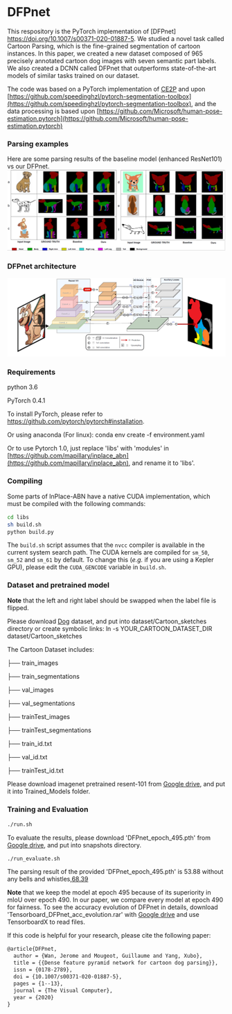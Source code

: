 # DFPnet

This respository is the PyTorch implementation of [DFPnet] https://doi.org/10.1007/s00371-020-01887-5. We studied a novel task called Cartoon Parsing, which is the fine-grained segmentation of cartoon instances. In this paper, we created a new dataset composed of 965 precisely annotated cartoon dog images with seven semantic part labels. We also created a DCNN called DFPnet that outperforms state-of-the-art models of similar tasks trained on our dataset.


The code was based on a PyTorch implementation of [CE2P](https://arxiv.org/abs/1809.05996) and upon [https://github.com/speedinghzl/pytorch-segmentation-toolbox](https://github.com/speedinghzl/pytorch-segmentation-toolbox), and the data processing is based upon [https://github.com/Microsoft/human-pose-estimation.pytorch](https://github.com/Microsoft/human-pose-estimation.pytorch)

### Parsing examples

Here are some parsing results of the baseline model (enhanced ResNet101) vs our DFPnet.
![pred_examples](Baseline_vs_DFPnet.png)

### DFPnet architecture
![main_graph](main_graph.png)

### Requirements

python 3.6   

PyTorch 0.4.1  

To install PyTorch, please refer to https://github.com/pytorch/pytorch#installation.  


Or using anaconda (For linux):  conda env create -f environment.yaml  


Or to use Pytorch 1.0, just replace 'libs' with 'modules' in [https://github.com/mapillary/inplace_abn](https://github.com/mapillary/inplace_abn), and rename it to 'libs'. 

### Compiling

Some parts of InPlace-ABN have a native CUDA implementation, which must be compiled with the following commands:
```bash
cd libs
sh build.sh
python build.py
``` 
The `build.sh` script assumes that the `nvcc` compiler is available in the current system search path.
The CUDA kernels are compiled for `sm_50`, `sm_52` and `sm_61` by default.
To change this (_e.g._ if you are using a Kepler GPU), please edit the `CUDA_GENCODE` variable in `build.sh`.

### Dataset and pretrained model
**Note** that the left and right label should be swapped when the label file is flipped. 

Please download [Dog](https://drive.google.com/drive/folders/1dQt98cTkpP6omZ7zKEokNP5Xql5zunf9?usp=sharing) dataset, and put into dataset/Cartoon_sketches directory
or
create symbolic links:
ln -s YOUR_CARTOON_DATASET_DIR dataset/Cartoon_sketches
  
The Cartoon Dataset includes: 

├── train_images   

├── train_segmentations  

├── val_images  

├── val_segmentations  

├── trainTest_images   

├── trainTest_segmentations 

├── train_id.txt  

├── val_id.txt  

├── trainTest_id.txt  

 
Please download imagenet pretrained resent-101 from [Google drive](https://drive.google.com/drive/folders/1dQt98cTkpP6omZ7zKEokNP5Xql5zunf9?usp=sharing), and put it into Trained_Models folder.

### Training and Evaluation
```bash
./run.sh
```
To evaluate the results, please download 'DFPnet_epoch_495.pth' from [Google drive](https://drive.google.com/drive/folders/1dQt98cTkpP6omZ7zKEokNP5Xql5zunf9?usp=sharing), and put into snapshots directory. 
```
./run_evaluate.sh
``` 
The parsing result of the provided 'DFPnet_epoch_495.pth' is 53.88 without any bells and whistles,[68.39](DFPnet_results_epoch490.png)

**Note** that we keep the model at epoch 495 because of its superiority in mIoU over epoch 490. In our paper, we compare every model at epoch 490 for fairness. To see the accuracy evolution of DFPnet in details, download 'Tensorboard_DFPnet_acc_evolution.rar' with [Google drive](https://drive.google.com/drive/folders/1dQt98cTkpP6omZ7zKEokNP5Xql5zunf9?usp=sharing) and use TensorboardX to read files. 

If this code is helpful for your research, please cite the following paper:

    @article{DFPnet, 
	  author = {Wan, Jerome and Mougeot, Guillaume and Yang, Xubo}, 
	  title = {{Dense feature pyramid network for cartoon dog parsing}}, 
	  issn = {0178-2789}, 
	  doi = {10.1007/s00371-020-01887-5}, 
	  pages = {1--13}, 
	  journal = {The Visual Computer}, 
	  year = {2020}
	}
